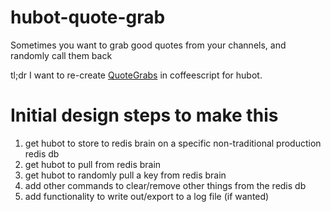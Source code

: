 # hubot-quote-grab

Sometimes you want to grab good quotes from your channels, and randomly call them back

tl;dr I want to re-create [QuoteGrabs](http://ubottu.com/supydocs/plugins/QuoteGrabs.html) in coffeescript for hubot.

# Initial design steps to make this
1. get hubot to store to redis brain on a specific non-traditional production redis db
2. get hubot to pull from redis brain
3. get hubot to randomly pull a key from redis brain
4. add other commands to clear/remove other things from the redis db
5. add functionality to write out/export to a log file (if wanted)
